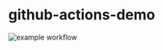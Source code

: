 # github-actions-demo

![example workflow](https://github.com/fpezzato/github-actions-demo/actions/workflows/workflow-1.yml/badge.svg)